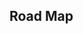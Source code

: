 ## Road Map

<iframe
  :src="$withBase('/bitmask.html')"
  width="100%"
  height="800"
  frameborder="0"
  scrolling="No"
  leftmargin="0"
  topmargin="0"
/>

# 状态压缩 dp

状态压缩 dp，用整数来描述一个集合从而达到节省时间空间，让代码更加的好写

整数的**二进制**表示状态，通过位运算进行状态转换

# 旅行商问题

旅行商问题$（Traveling Salesman Problem）$,简称$TSP$问题

问题描述：

n 个点，m 条边，找出最短的回路

题目练习:

- [旅行商问题](https://ac.nowcoder.com/acm/contest/547/E)

## 算法 1

### 暴力枚举

假设有 1，2，3，4，5 五个点

枚举所有排列：

```cpp
1 —> 2 -> 3 -> 4 -> 5
1 —> 2 -> 3 -> 5 -> 4
1 —> 2 -> 4 -> 3 -> 5
1 —> 2 -> 4 -> 5 -> 3
...
5 —> 4 -> 3 -> 2 -> 1
```

#### 时间复杂度

$$O(n!)$$

## 算法 2

### 状态压缩 DP

枚举所有排列存在重复计算的问题

集合用 S 表示，$dp[S][i]$表示走过了 S 集合，到达位置 i 的最小代价

比如: 集合$U(1,3,4)$停留在位置 3，$S=01101$表示集合$U(1,3,4),$状态表示为$dp[01101][3]$

状态转换：

$i->j$的转换过程：$dp[S|1<<j][i] = min(dp[S][i]+(i,j), dp[S|1<<j][i])$

#### 时间复杂度

$$O(2^n)$$

#### 代码实现

```cpp
#include <bits/stdc++.h>
using namespace std;

const int N = (1 << 16) + 10;
int n, m; // n 个点，m条边
int dp[N][16];
int dis[16][16];
int main() {
    cin >> n >> m;
    while (m--) {
        int u, v, w;
        cin >> u >> v >> w;
        dis[u][v] = w;
        dis[v][u] = w;
    }
    memset(dp, 0, sizeof dp);
    memset(dis, 0x3f, sizeof dis);
    int M = (1 << n) - 1;
    for (int i = 0; i < n; i++)
        for (int j = 0; j <= M; j++)
            dp[i][j] = 1e9;
    dp[0][1] = 0;
    for (int s = 1; s < M; s++) // 枚举所有状态
        for (int i = 0; i < n; ++i) // 枚举n个城市
            for (int j = 0; j < n; ++j) // i -> j
                if (!(s >> j & 1)) { // 如果当前城市j还没有经过,我们从i走向j
                    int next = s | (1 << j);
                    if (next == M)
                        dp[j][next] = min(dp[j][next], dp[i][s] + dis[i][j] + dis[j][0]);
                    else
                        dp[j][next] = min(dp[j][next], dp[i][s] + dis[i][j]);
                }
    int ans = 1e9;
    for (int i = 1; i < n; i++)
        ans = min(ans, dp[i][M]);
    cout << ans << endl;
    return 0;
}
```

# P 和 NP

- P 问题(Polynomial): 时间复杂度都可以用$O(N^K)$ 来表示，k 是一个常数，**多项式时间算法**
- NP 问题(Non-deterministic Polynomial): 意思是“不确定是否能用多项式时间解决”，时间复杂度：$O(2^N)$，甚至$O(N!)$, 这些时间复杂度随着问题规模 N 的增长，计算量的增长速度是非常恐怖的
  `NP = P？`

有些科学家认为，所有的 NP 问题终究都可以在多项式时间内解决，只是我们暂时还没有找到方法；也有些科学家认为，某些 NP 问题永远无法在多项式时间内解决。这个业界争论可以用一个公式来表达：`NP = P？`

## 归约和 NPC

归约的定义：只要有办法解决 Q'，就一定能够解决 Q，则称：问题 Q 归约于问题 Q'

归约可以逐级传递，比如问题 A 归约于问题 B，问题 B 归约于问题 C，问题 C 归约于问题 D，那么我们可以说问题 A 归约于问题 D

NPC 问题（NP-complete）：存在归约关系的 NP 问题，可以用归约的方式求解

就数量上而言，NP 问题远比 P 问题要多，而 NP 之中的 NPC 问题也仅占极少数，所以 P、NP、NPC 之间的关系可以用下图来表示：

![np-p-npc](https://muyids.oss-cn-beijing.aliyuncs.com/p-np-npc.png)

旅行商问题就是一个`NPC`问题

# 题目

- [AcWing91.最短 Hamilton 路径（最短哈密顿距离）](https://www.acwing.com/problem/content/93/)
- [LeetCode 464. Can I Win (medium)](https://github.com/muyids/leetcode/blob/master/algorithms/401-500/464.can-i-win.md)
- [LeetCode 526. Beautiful Arrangement (medium)](https://github.com/muyids/leetcode/blob/master/algorithms/501-600/526.beautiful-arrangement.md)
- [LeetCode 935. Knight Dialer (medium)](https://github.com/muyids/leetcode/blob/master/algorithms/901-1000/935.knight-dialer.md)
- [LeetCode 1125. Smallest Sufficient Team (hard)](https://github.com/muyids/leetcode/blob/master/algorithms/1101-1200/1125.smallest-sufficient-team.md)

## [#2153. 「SCOI2005」互不侵犯](https://loj.ac/problem/2153)

[状态压缩 OI-WIKI](https://oi.wiki/dp/state/)

```java
import java.util.Map;
import java.util.Scanner;
import java.util.TreeMap;
public class Main {

    boolean check(int i, int j) {
        if ((i & (i << 1)) > 0)
            return false;

        if ((j & (j << 1)) > 0)
            return false;
        if ((i & j) > 0)
            return false;
        if (((i << 1) & j) > 0)
            return false;
        if (((i >> 1) & j) > 0)
            return false;
        return true;
    }
    public long kingCnt(int N, int K) {
        long f[][][] = new long[N + 1][1 << 9][K + 1];
        int[] cnt = new int[1 << 9]; // 枚举 各个状态的 国王数

        for (int i = 0; i < (1 << 9); i++) {
            cnt[i] = cnt[i >> 1] + (i & 1);
        }

        f[0][0][0] = 1;

        for (int i = 1; i <= N; i++) {
            for (int j = 0; j < (1 << N); j++) { // 当前行状态
                for (int t = 0; t < (1 << N); t++) { // 当前行的上一行状态
                    if (!check(t, j))
                        continue;

                    for (int k = cnt[j] + cnt[t]; k <= K; k++) { // 枚举 前j 行有多少个国王
                        f[i][j][k] += f[i - 1][t][k - cnt[j]];
                    }
                }
            }
        }
        long ans = 0;

        for (int i = 0; i < (1 << N); i++) {
            ans += f[N][i][K];
        }

        return ans;
    }
    public static void main(String[] args) {

        Scanner scanner = new Scanner(System.in);
        Main ccc = new Main();
        int N = scanner.nextInt(), K = scanner.nextInt();
        System.out.println(ccc.kingCnt(N, K));
    }

}
```

## [AcWing327.玉米田](https://www.acwing.com/problem/content/description/329/)

```java
import java.util.Collections;
import java.util.Scanner;
import java.util.TreeMap;
public class Main {

    /**
     * 判断状态是否合法
     * S:田地
     * i:上一行
     * j: 本行
     * c: 本行的索引
     */
    boolean check(int[] s, int i, int j, int c) {
        if (c > 1 && (i & (i << 1)) > 0) return false; // 上一行 自己是否存在相邻
        if ((j & (j << 1)) > 0) return false;// 本行 自己是否存在相邻
        if (c> 1 & (i & j) > 0) return false; // 上一行 和本行是否 相邻
        if ((~s[c - 1] & j) > 0) return false; // 贫瘠地段过滤
        return true;
    }
    public long count(int[] S, int M, int N) {

        int MOD = 100000000;
        int[][] f = new int[M + 1][1 << N];
        f[0][0] = 1;
        for (int i = 1; i <= M; i++) {
            for (int j = 0; j < (1 << N); j++) {
                for (int t = 0; t < (1 << N); t++) {
                    if (!check(S, t, j, i)) continue;
                    f[i][j] += f[i - 1][t];
                }
            }
        }
        int ans = 0;
        for (int i = 0; i < (1 << N); i++) {
            ans = (ans + f[M][i]) % MOD;
        }
        return ans;
    }

    public static void main(String[] args) {

        Scanner scanner = new Scanner(System.in);
        Main ccc = new Main();
        int M = scanner.nextInt(), N = scanner.nextInt();

        int[] st = new int[M];
        for (int i = 0; i < M; i++) {
            for (int j = 0; j < N; j++) {
                st[i] = (st[i] << 1) + scanner.nextInt();
            }
        }
        System.out.println(ccc.count(st, M, N));
    }
}
```
